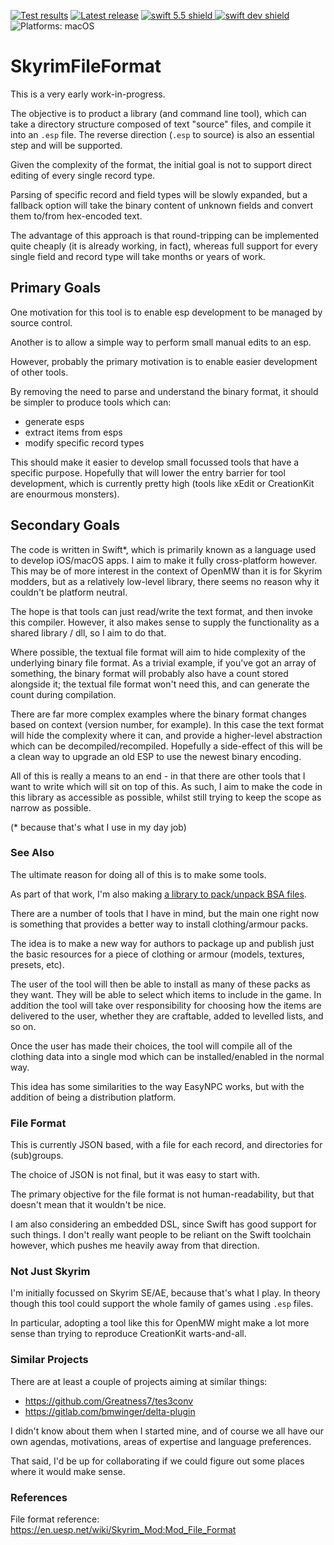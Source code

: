 [comment]: <> (Header Generated by ActionStatus 2.0.5 - 477)

[![Test results][tests shield]][actions] [![Latest release][release shield]][releases] [![swift 5.5 shield] ![swift dev shield]][swift] ![Platforms: macOS][platforms shield]

[release shield]: https://img.shields.io/github/v/release/elegantchaos/SkyrimFileFormat
[platforms shield]: https://img.shields.io/badge/platforms-macOS-lightgrey.svg?style=flat "macOS"
[tests shield]: https://github.com/elegantchaos/SkyrimFileFormat/workflows/Tests/badge.svg
[swift 5.5 shield]: https://img.shields.io/badge/swift-5.5-F05138.svg "Swift 5.5"
[swift dev shield]: https://img.shields.io/badge/swift-dev-F05138.svg "Swift dev"

[swift]: https://swift.org
[releases]: https://github.com/elegantchaos/SkyrimFileFormat/releases
[actions]: https://github.com/elegantchaos/SkyrimFileFormat/actions

[comment]: <> (End of ActionStatus Header)

# SkyrimFileFormat

This is a very early work-in-progress.

The objective is to product a library (and command line tool), which can take a directory structure composed of text "source" files, and compile it into an `.esp` file. The reverse direction (`.esp` to source) is also an essential step and will be supported.

Given the complexity of the format, the initial goal is not to support direct editing of every single record type.

Parsing of specific record and field types will be slowly expanded, but a fallback option will take the binary content of unknown fields and convert them to/from hex-encoded text.

The advantage of this approach is that round-tripping can be implemented quite cheaply (it is already working, in fact), whereas full support for every single field and record type will take months or years of work.

## Primary Goals

One motivation for this tool is to enable esp development to be managed by source control.

Another is to allow a simple way to perform small manual edits to an esp.

However, probably the primary motivation is to enable easier development of other tools.

By removing the need to parse and understand the binary format, it should be simpler to produce tools
which can:

- generate esps
- extract items from esps
- modify specific record types

This should make it easier to develop small focussed tools that have a specific purpose. Hopefully that will lower the entry barrier for tool development, which is currently pretty high (tools like xEdit or CreationKit are enourmous monsters).

## Secondary Goals

The code is written in Swift*, which is primarily known as a language used to develop iOS/macOS apps. I aim to make it fully cross-platform however. This may be of more interest in the context of OpenMW than it is for Skyrim modders, but as a relatively low-level library, there seems no reason why it couldn't be platform neutral.

The hope is that tools can just read/write the text format, and then invoke this compiler. However, it also makes sense to supply the functionality as a shared library / dll, so I aim to do that.

Where possible, the textual file format will aim to hide complexity of the underlying binary file format. As a trivial example, if you've got an array of something, the binary format will probably also have a count stored alongside it; the textual file format won't need this, and can generate the count during compilation. 

There are far more complex examples where the binary format changes based on context (version number, for example). In this case the text format will hide the complexity where it can, and provide a higher-level abstraction which can be decompiled/recompiled. Hopefully a side-effect of this will be a clean way to upgrade an old ESP to use the newest binary encoding.

All of this is really a means to an end - in that there are other tools that I want to write which will sit on top of this. As such, I aim to make the code in this library as accessible as possible, whilst still trying to keep the scope as narrow as possible.

(* because that's what I use in my day job)

### See Also

The ultimate reason for doing all of this is to make some tools.

As part of that work, I'm also making [a library to pack/unpack BSA files](https://github.com/elegantchaos/BSA).

There are a number of tools that I have in mind, but the main one right now is something that provides a better way to install clothing/armour packs.

The idea is to make a new way for authors to package up and publish just the basic resources for a piece of clothing or armour (models, textures, presets, etc). 

The user of the tool will then be able to install as many of these packs as they want. They will be able to select which items to include in the game. In addition the tool will take over responsibility for choosing how the items are delivered to the user, whether they are craftable, added to levelled lists, and so on.

Once the user has made their choices, the tool will compile all of the clothing data into a single mod which can be installed/enabled in the normal way.

This idea has some similarities to the way EasyNPC works, but with the addition of being a distribution platform.

### File Format

This is currently JSON based, with a file for each record, and directories for (sub)groups. 

The choice of JSON is not final, but it was easy to start with. 

The primary objective for the file format is not human-readability, but that doesn't mean that it wouldn't be nice.

I am also considering an embedded DSL, since Swift has good support for such things. I don't really want people to be reliant on the Swift toolchain however, which pushes me heavily away from that direction.

### Not Just Skyrim

I'm initially focussed on Skyrim SE/AE, because that's what I play. In theory though this tool could support the whole family of games using `.esp` files.

In particular, adopting a tool like this for OpenMW might make a lot more sense than trying to reproduce CreationKit warts-and-all.

### Similar Projects

There are at least a couple of projects aiming at similar things:

- https://github.com/Greatness7/tes3conv
- https://gitlab.com/bmwinger/delta-plugin

I didn't know about them when I started mine, and of course we all have our own agendas, motivations, areas of expertise and language preferences. 

That said, I'd be up for collaborating if we could figure out some places where it would make sense.

### References

File format reference: https://en.uesp.net/wiki/Skyrim_Mod:Mod_File_Format
